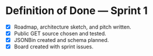 # Definition of Done — Sprint 1
- [x] Roadmap, architecture sketch, and pitch written.
- [x] Public GET source chosen and tested.
- [x] JSONBin created and schema planned.
- [x] Board created with sprint issues.